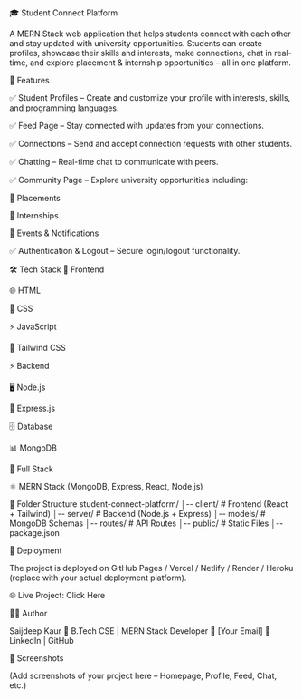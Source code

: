 🎓 Student Connect Platform

A MERN Stack web application that helps students connect with each other and stay updated with university opportunities. Students can create profiles, showcase their skills and interests, make connections, chat in real-time, and explore placement & internship opportunities – all in one platform.

🚀 Features

✅ Student Profiles – Create and customize your profile with interests, skills, and programming languages.

✅ Feed Page – Stay connected with updates from your connections.

✅ Connections – Send and accept connection requests with other students.

✅ Chatting – Real-time chat to communicate with peers.

✅ Community Page – Explore university opportunities including:

📌 Placements

📌 Internships

📌 Events & Notifications

✅ Authentication & Logout – Secure login/logout functionality.

🛠️ Tech Stack
🎨 Frontend

🌐 HTML

🎨 CSS

⚡ JavaScript

🎯 Tailwind CSS

⚡ Backend

🖥️ Node.js

🚀 Express.js

🗄️ Database

📊 MongoDB

🔗 Full Stack

⚛️ MERN Stack
(MongoDB, Express, React, Node.js)

📂 Folder Structure
student-connect-platform/
│-- client/      # Frontend (React + Tailwind)
│-- server/      # Backend (Node.js + Express)
│-- models/      # MongoDB Schemas
│-- routes/      # API Routes
│-- public/      # Static Files
│-- package.json

🔗 Deployment

The project is deployed on GitHub Pages / Vercel / Netlify / Render / Heroku (replace with your actual deployment platform).

🌐 Live Project: Click Here

👩‍💻 Author

Saijdeep Kaur
📌 B.Tech CSE | MERN Stack Developer
📧 [Your Email]
🔗 LinkedIn
 | GitHub

📸 Screenshots

(Add screenshots of your project here – Homepage, Profile, Feed, Chat, etc.)
